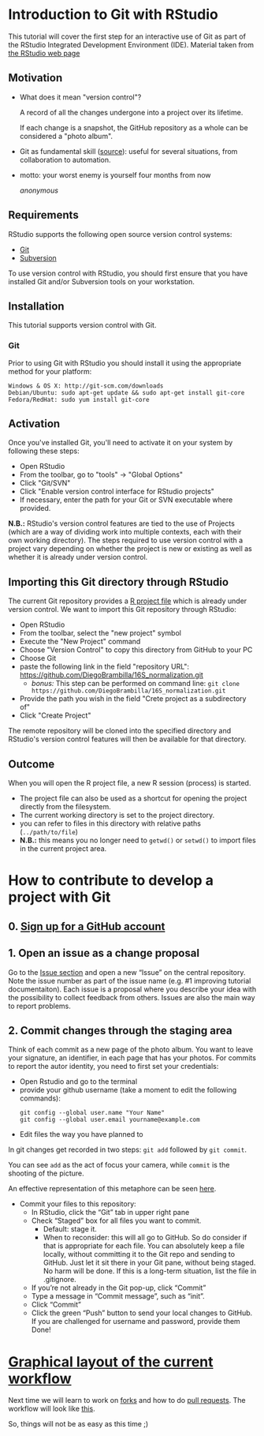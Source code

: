 # Introduction to Git with RStudio

This tutorial will cover the first step for an interactive use of Git as part of the RStudio Integrated Development Environment (IDE).
Material taken from [the RStudio web page](https://support.rstudio.com/hc/en-us/articles/200532077?version=1.3.959&mode=desktop)

## Motivation

- What does it mean "version control"?
  
  A record of all the changes undergone into a project over its lifetime.
  
  If each change is a snapshot, the GitHub repository as a whole can be considered a "photo album".

- Git as fundamental skill ([source](https://dev.to/sublimegeek/want-to-learn-programming-learn-how-to-track-changes-first-2b8b)): useful for several situations, from collaboration to automation.

- motto: your worst enemy is yourself four months from now
  
  *anonymous*

## Requirements

RStudio supports the following open source version control systems:

- [Git](http://git-scm.com/)
- [Subversion](http://subversion.apache.org/)

To use version control with RStudio, you should first ensure that you have installed Git and/or Subversion tools on your workstation.

## Installation

This tutorial supports version control with Git.

### Git

Prior to using Git with RStudio you should install it using the appropriate method for your platform:

    Windows & OS X: http://git-scm.com/downloads
    Debian/Ubuntu: sudo apt-get update && sudo apt-get install git-core
    Fedora/RedHat: sudo yum install git-core

## Activation

Once you've installed Git, you'll need to activate it on your system by following these steps:

-  Open RStudio
-  From the toolbar, go to "tools" -> "Global Options"
-  Click "Git/SVN"
-  Click "Enable version control interface for RStudio projects"
-  If necessary, enter the path for your Git or SVN executable where provided.

**N.B.:** RStudio's version control features are tied to the use of Projects (which are a way of dividing work into multiple contexts, each with their own working directory).
The steps required to use version control with a project vary depending on whether the project is new or existing as well as whether it is already under version control.

## Importing this Git directory through RStudio

The current Git repository provides a [R project file](../16S_normalization.Rproj) which is already under version control.
We want to import this Git repository through RStudio:

 - Open RStudio
 - From the toolbar, select the "new project" symbol
 - Execute the "New Project" command
 - Choose "Version Control" to copy this directory from GitHub to your PC
 - Choose Git
 - paste the following link in the field "repository URL": https://github.com/DiegoBrambilla/16S_normalization.git
   - *bonus:* This step can be performed on command line: ```git clone https://github.com/DiegoBrambilla/16S_normalization.git```
 - Provide the path you wish in the field "Crete project as a subdirectory of" 
 - Click "Create Project"

The remote repository will be cloned into the specified directory and RStudio's version control features will then be available for that directory.

## Outcome

When you will open the R project file, a new R session (process) is started.
 -  The project file can also be used as a shortcut for opening the project directly from the filesystem.
 -  The current working directory is set to the project directory.
   - you can refer to files in this directory with relative paths (`../path/to/file`)
   - **N.B.:** this means you no longer need to `getwd()` or `setwd()` to import files in the current project area.

# How to contribute to develop a project with Git

## 0. [Sign up for a GitHub account](https://docs.github.com/en/github/getting-started-with-github/signing-up-for-a-new-github-account)

## 1. Open an issue as a change proposal

Go to the [Issue section](https://github.com/DiegoBrambilla/16S_normalization/issues) and open a new “Issue” on the central repository.
Note the issue number as part of the issue name (e.g. #1 improving tutorial documentaiton).
Each issue is a proposal where you describe your idea with the possibility to collect feedback from others.
Issues are also the main way to report problems.

## 2. Commit changes through the staging area

Think of each commit as a new page of the photo album.
You want to leave your signature, an identifier, in each page that has your photos.
For commits to report the autor identity, you need to first set your credentials:

 - Open Rstudio and go to the terminal
 - provide your github username (take a moment to edit the following commands):
   ```
   git config --global user.name "Your Name"
   git config --global user.email yourname@example.com
   ```
 - Edit files the way you have planned to
 
 In git changes get recorded in two steps: `git add` followed by `git commit`.
 
 You can see `add` as the act of focus your camera, while `commit` is the shooting of the picture.
 
 An effective representation of this metaphore can be seen [here](https://coderefinery.github.io/git-intro/02-basics/#recording-a-snapshot-with-git).
 
 - Commit your files to this repository:
   - In RStudio, click the “Git” tab in upper right pane
   - Check “Staged” box for all files you want to commit.
     - Default: stage it.
     - When to reconsider: this will all go to GitHub. So do consider if that is appropriate for each file. You can absolutely keep a file locally, without committing it to the Git repo and sending to GitHub. Just let it sit there in your Git pane, without being staged. No harm will be done. If this is a long-term situation, list the file in .gitignore.
    - If you’re not already in the Git pop-up, click “Commit”
    - Type a message in “Commit message”, such as “init”.
    - Click “Commit”
    - Click the green “Push” button to send your local changes to GitHub. If you are challenged for username and password, provide them
Done!

# [Graphical layout of the current workflow](https://coderefinery.github.io/git-collaborative/02-centralized/#centralized-layout)

Next time we will learn to work on [forks](https://docs.github.com/en/github/getting-started-with-github/fork-a-repo) and how to do [pull requests](https://docs.github.com/en/github/collaborating-with-issues-and-pull-requests/about-pull-requests).
The workflow will look like [this](https://coderefinery.github.io/git-collaborative/03-distributed/#forking-layout).

So, things will not be as easy as this time ;)

